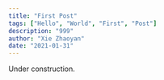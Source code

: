 ```yaml
---
title: "First Post"
tags: ["Hello", "World", "First", "Post"]
description: "999"
author: "Xie Zhaoyan"
date: "2021-01-31"
---
```


Under construction.
